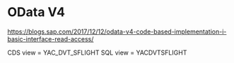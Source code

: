 # OData V4 
https://blogs.sap.com/2017/12/12/odata-v4-code-based-implementation-i-basic-interface-read-access/

CDS view = YAC_DVT_SFLIGHT
SQL view = YACDVTSFLIGHT 

